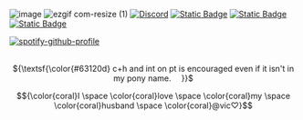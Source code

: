 ![image](https://github.com/user-attachments/assets/664889c9-9436-4adb-bee2-ee7e8873c088)
![ezgif com-resize (1)](https://github.com/user-attachments/assets/c5a84bc2-e366-468a-9b46-59e96e78ffbb)
[![Discord](https://img.shields.io/badge/Discord-%235865F2.svg?&logo=discord&logoColor=white)](https://discord.com/users/1248237938404491265)
[![Static Badge](https://img.shields.io/badge/Atabook-%231f0a0a)](https://odasakunosuke.atabook.org)
[![Static Badge](https://img.shields.io/badge/carrd-a9a0bd)](https://belph3g0r.carrd.co/)
[![Static Badge](https://img.shields.io/badge/Rentry-acaeb0)](https://rentry.co/kuramasfallenangel)

[![spotify-github-profile](https://spotify-github-profile.kittinanx.com/api/view?uid=31saywgu2bcdy7qfeazrs7mrrp7m&cover_image=true&theme=novatorem&show_offline=false&background_color=121212&interchange=true&bar_color=53b14f&bar_color_cover=false)](https://github.com/kittinan/spotify-github-profile)
<p align="center">
<br> ${\textsf{\color{#63120d}  c+h and int on pt is encouraged even if it isn't in my pony name.    }}$
</p>
<p align="center">

$${\color{coral}I \space \color{coral}love \space \color{coral}my \space \color{coral}husband \space \color{coral}@vic♡}$$
